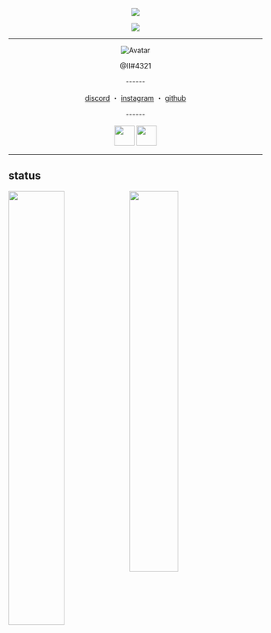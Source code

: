 <p align="center">
  <a href="https://github.com/herluvhr">
    <img src="https://komarev.com/ghpvc/?username=herluvhr&color=blueviolet"/>
     </a>

<p align="center">
  <a href="https://discord.com/users/852861443128033290">
    <img src="https://discord.c99.nl/widget/theme-2/852861443128033290.png"/>
     </a>
</p>

------
<p align="center">  
  <img src="https://i.imgur.com/zbdJ5cX.gif" alt="Avatar">
</p>
<p align="center">
    @II#4321
<p align="center">
------
  
</p>
<p align="center">
<a href="https://discord.com/users/852861443128033290">discord</a>
    ・
    <a href="https://www.instagram.com/herluvhr/">instagram</a>
    ・
    <a href="https://github.com/herluvhr">github</a>
</p>
<p align="center">
------
<p align="center">  
<a href="https://discord.gg/dreaming"><img src="https://cdn0.iconfinder.com/data/icons/free-social-media-set/24/discord-512.png" width="40"></a> <a href="https://discord.gg/casino"><img src="https://cdn0.iconfinder.com/data/icons/free-social-media-set/24/discord-512.png" width="40"></a>
  
-----------

## status
<img align="left" width="47%" src="https://github-readme-stats.vercel.app/api?username=herluvhr&show_icons=true&theme=tokyonight" />

<img align="left" width="44%" src="https://github-readme-stats.vercel.app/api/top-langs/?username=herluvhr&langs_count=8)](https://github.com/anuraghazra/github-readme-stats" />






